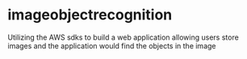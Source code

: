 # imageobjectrecognition
Utilizing the AWS sdks to build a web application allowing users store images and the application would find the objects in the image
